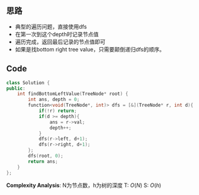 ## 思路
- 典型的遍历问题，直接使用dfs
- 在第一次到这个depth时记录节点值
- 遍历完成，返回最后记录的节点值即可
- 如果是找bottom right tree value，只需要颠倒递归dfs的顺序。
## Code
```cpp
class Solution {
public:
    int findBottomLeftValue(TreeNode* root) {
        int ans, depth = 0;
        function<void(TreeNode*, int)> dfs = [&](TreeNode* r, int d){
            if(!r) return;
            if(d >= depth){
                ans = r->val;
                depth++;
            }
            dfs(r->left, d+1);
            dfs(r->right, d+1);
        };
        dfs(root, 0);
        return ans;    
    }
};
```
**Complexity Analysis**:
N为节点数，h为树的深度
T: $O(N)$
S: $O(h)$